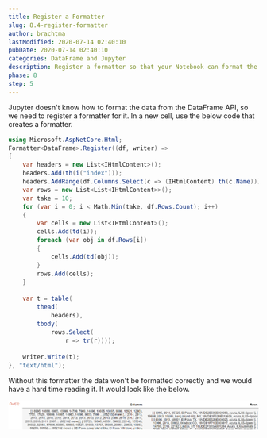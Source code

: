 ```yaml
---
title: Register a Formatter
slug: 8.4-register-formatter
author: brachtma
lastModified: 2020-07-14 02:40:10
pubDate: 2020-07-14 02:40:10
categories: DataFrame and Jupyter
description: Register a formatter so that your Notebook can format the data from DataFrame.
phase: 8
step: 5
---
```


Jupyter doesn't know how to format the data from the DataFrame API, so we need to register a formatter for it. In a new cell, use the below code that creates a formatter.

```csharp
using Microsoft.AspNetCore.Html;
Formatter<DataFrame>.Register((df, writer) =>
{
    var headers = new List<IHtmlContent>();
    headers.Add(th(i("index")));
    headers.AddRange(df.Columns.Select(c => (IHtmlContent) th(c.Name)));
    var rows = new List<List<IHtmlContent>>();
    var take = 10;
    for (var i = 0; i < Math.Min(take, df.Rows.Count); i++)
    {
        var cells = new List<IHtmlContent>();
        cells.Add(td(i));
        foreach (var obj in df.Rows[i])
        {
            cells.Add(td(obj));
        }
        rows.Add(cells);
    }

    var t = table(
        thead(
            headers),
        tbody(
            rows.Select(
                r => tr(r))));

    writer.Write(t);
}, "text/html");
```

Without this formatter the data won't be formatted correctly and we would have a hard time reading it. It would look like the below.

![Unformatted Data](./media/dataframe-unformatted.png)